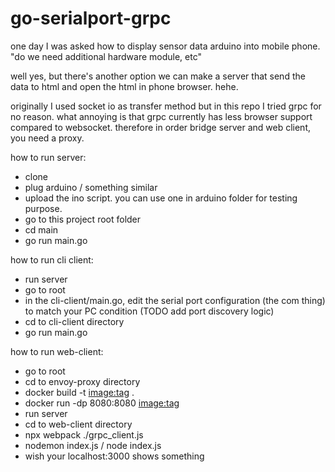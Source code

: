 # go-serialport-grpc
one day I was asked how to display sensor data arduino into mobile phone.
"do we need additional hardware module, etc"

well yes, but there's another option
we can make a server that send the data to html and open the html in phone browser.
hehe.

originally I used socket io as transfer method but in this repo I tried grpc for no reason. 
what annoying is that grpc currently has less browser support compared to websocket.
therefore in order bridge server and web client, you need a proxy.

how to run server:
- clone
- plug arduino / something similar
- upload the ino script. you can use one in arduino folder for testing purpose.
- go to this project root folder
- cd main
- go run main.go

how to run cli client:
- run server
- go to root
- in the cli-client/main.go, edit the serial port configuration (the com thing) to match your PC condition (TODO add port discovery logic)
- cd to cli-client directory
- go run main.go

how to run web-client:
- go to root
- cd to envoy-proxy directory
- docker build -t <image:tag> .
- docker run -dp 8080:8080 <image:tag>
- run server
- cd to web-client directory
- npx webpack ./grpc_client.js
- nodemon index.js / node index.js
- wish your localhost:3000 shows something

